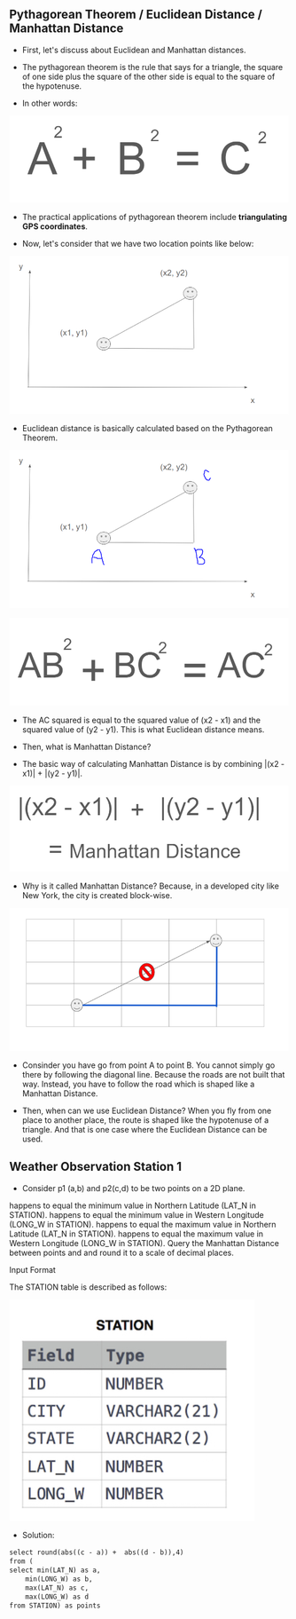 ## Pythagorean Theorem / Euclidean Distance / Manhattan Distance

- First, let's discuss about Euclidean and Manhattan distances.

- The pythagorean theorem is the rule that says for a triangle, the square of one side plus the square of the other side is equal to the square of the hypotenuse. 


- In other words:


![pythagorean-theorem](/pictures/hackerrank-sql-coding/euclidean-and-manhattan-distance/pythagorean-theorem.PNG "pythagorean theorem")


- The practical applications of pythagorean theorem include **triangulating GPS coordinates**. 


- Now, let's consider that we have two location points like below:


![euclidean-distance](/pictures/hackerrank-sql-coding/euclidean-and-manhattan-distance/euclidean-distance.PNG "euclidean distance")


- Euclidean distance is basically calculated based on the Pythagorean Theorem. 


![euclidean-distance-using-pythagorean-theorem](/pictures/hackerrank-sql-coding/euclidean-and-manhattan-distance/euclidean-distance-using-pythagorean-theorem.PNG "pythagorean theoreem")


![euclidean-distance-formula](/pictures/hackerrank-sql-coding/euclidean-and-manhattan-distance/euclidean-distance-formula.PNG "euclidean distance formula")


- The AC squared is equal to the squared value of (x2 - x1) and the squared value of (y2 - y1). This is what Euclidean distance means.


- Then, what is Manhattan Distance?


- The basic way of calculating Manhattan Distance is by combining |(x2 - x1)| + |(y2 - y1)|. 


![manhattan-distance](/pictures/hackerrank-sql-coding/euclidean-and-manhattan-distance/manhattan-distance.PNG "manhattan distance")


- Why is it called Manhattan Distance? Because, in a developed city like New York, the city is created block-wise. 


![why-manhattan-distance](/pictures/hackerrank-sql-coding/euclidean-and-manhattan-distance/why-manhattan-distance.PNG "why manhattan distance")


- Consinder you have go from point A to point B. You cannot simply go there by following the diagonal line. Because the roads are not built that way. Instead, you have to follow the road which is shaped like a Manhattan Distance.


- Then, when can we use Euclidean Distance? When you fly from one place to another place, the route is shaped like the hypotenuse of a triangle. And that is one case where the Euclidean Distance can be used. 


## Weather Observation Station 1


- Consider p1 (a,b) and p2(c,d) to be two points on a 2D plane.

 happens to equal the minimum value in Northern Latitude (LAT_N in STATION).
 happens to equal the minimum value in Western Longitude (LONG_W in STATION).
 happens to equal the maximum value in Northern Latitude (LAT_N in STATION).
 happens to equal the maximum value in Western Longitude (LONG_W in STATION).
Query the Manhattan Distance between points  and  and round it to a scale of  decimal places.

Input Format

The STATION table is described as follows:


![weather-observation-station-one](/pictures/hackerrank-sql-coding/euclidean-and-manhattan-distance/weather-observation-station-one.PNG "weather observation station one")


- Solution:

```
select round(abs((c - a)) +  abs((d - b)),4)
from (
select min(LAT_N) as a,
    min(LONG_W) as b,
    max(LAT_N) as c,
    max(LONG_W) as d
from STATION) as points
```
